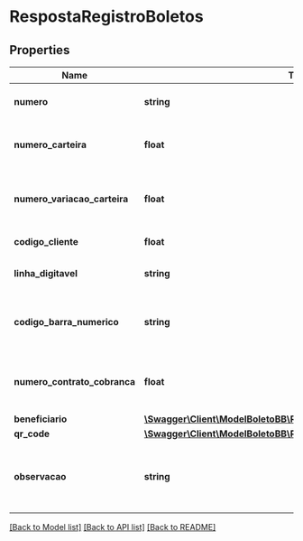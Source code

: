 # RespostaRegistroBoletos

## Properties
Name | Type | Description | Notes
------------ | ------------- | ------------- | -------------
**numero** | **string** | Identificador exclusivo do boleto. | [optional] 
**numero_carteira** | **float** | Número da carteira do convênio de cobrança | [optional] 
**numero_variacao_carteira** | **float** | Número da variação da carteira do convênio de cobrança | [optional] 
**codigo_cliente** | **float** | Identificação do cliente. | [optional] 
**linha_digitavel** | **string** | Linha digitável do boleto. | [optional] 
**codigo_barra_numerico** | **string** | Define o código de barras numérico do boleto. | [optional] 
**numero_contrato_cobranca** | **float** | Define o número do contrato de cobrança do boleto. | [optional] 
**beneficiario** | [**\Swagger\Client\ModelBoletoBB\RespostaRegistroBoletosBeneficiario**](RespostaRegistroBoletosBeneficiario.md) |  | [optional] 
**qr_code** | [**\Swagger\Client\ModelBoletoBB\RespostaRegistroBoletosQrCode**](RespostaRegistroBoletosQrCode.md) |  | [optional] 
**observacao** | **string** | Orienta quanto ao registro do boleto e o não envio por email. | [optional] 

[[Back to Model list]](../../README.md#documentation-for-models) [[Back to API list]](../../README.md#documentation-for-api-endpoints) [[Back to README]](../../README.md)

